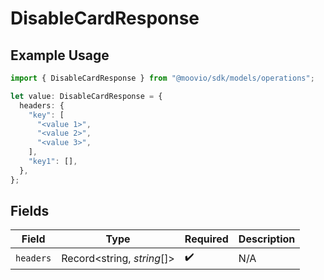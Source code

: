 # DisableCardResponse

## Example Usage

```typescript
import { DisableCardResponse } from "@moovio/sdk/models/operations";

let value: DisableCardResponse = {
  headers: {
    "key": [
      "<value 1>",
      "<value 2>",
      "<value 3>",
    ],
    "key1": [],
  },
};
```

## Fields

| Field                      | Type                       | Required                   | Description                |
| -------------------------- | -------------------------- | -------------------------- | -------------------------- |
| `headers`                  | Record<string, *string*[]> | :heavy_check_mark:         | N/A                        |